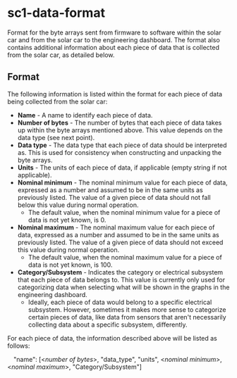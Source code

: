 # sc1-data-format
Format for the byte arrays sent from firmware to software within the solar car and from the solar car to the engineering dashboard. The format also contains additional information about each piece of data that is collected from the solar car, as detailed below.

## Format
The following information is listed within the format for each piece of data being collected from the solar car:
* <b>Name</b> - A name to identify each piece of data.
* <b>Number of bytes</b> - The number of bytes that each piece of data takes up within the byte arrays mentioned above. This value depends on the data type (see next point).
* <b>Data type</b> - The data type that each piece of data should be interpreted as. This is used for consistency when constructing and unpacking the byte arrays.
* <b>Units</b> - The units of each piece of data, if applicable (empty string if not applicable).
* <b>Nominal minimum</b> - The nominal minimum value for each piece of data, expressed as a number and assumed to be in the same units as previously listed. The value of a given piece of data should not fall below this value during normal operation.
  * The default value, when the nominal minimum value for a piece of data is not yet known, is 0.
* <b>Nominal maximum</b> - The nominal maximum value for each piece of data, expressed as a number and assumed to be in the same units as previously listed. The value of a given piece of data should not exceed this value during normal operation.
  * The default value, when the nominal maximum value for a piece of data is not yet known, is 100.
* <b>Category/Subsystem</b> - Indicates the category or electrical subsystem that each piece of data belongs to. This value is currently only used for categorizing data when selecting what will be shown in the graphs in the engineering dashboard.
  * Ideally, each piece of data would belong to a specific electrical subsystem. However, sometimes it makes more sense to categorize certain pieces of data, like data from sensors that aren't necessarily collecting data about a specific subsystem, differently.

For each piece of data, the information described above will be listed as follows:

&emsp;"name": [\<<i>number of bytes</i>\>, "data_type", "units", \<<i>nominal minimum</i>\>, \<<i>nominal maximum</i>\>, "Category/Subsystem"]
